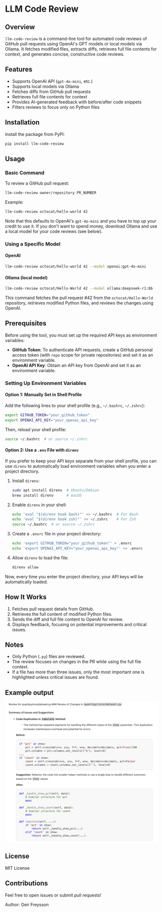 # LLM Code Review

## Overview

`llm-code-review` is a command-line tool for automated code reviews of GitHub pull requests using OpenAI's GPT models or local models via Ollama. It fetches modified files, extracts diffs, retrieves full file contents for context, and generates concise, constructive code reviews.

## Features
- Supports OpenAI API (`gpt-4o-mini`, etc.)
- Supports local models via Ollama
- Fetches diffs from GitHub pull requests
- Retrieves full file contents for context
- Provides AI-generated feedback with before/after code snippets
- Filters reviews to focus only on Python files

## Installation

Install the package from PyPI:
```sh
pip install llm-code-review
```

## Usage

### Basic Command

To review a GitHub pull request:
```sh
llm-code-review owner/repository PR_NUMBER
```

Example:
```sh
llm-code-review octocat/hello-world 42
```

Note that this defaults to OpenAI's `gpt-4o-mini` and you have to top up your credit to use it. If you don't want to spend money, download Ollama and use a local model for your code reviews (see below).

### Using a Specific Model

#### OpenAI
```sh
llm-code-review octocat/hello-world 42 --model openai:gpt-4o-mini
```

#### Ollama (local model)
```sh
llm-code-review octocat/Hello-World 42 --model ollama:deepseek-r1:8b
```
This command fetches the pull request #42 from the `octocat/Hello-World` repository, retrieves modified Python files, and reviews the changes using OpenAI.



## Prerequisites
Before using the tool, you must set up the required API keys as environment variables:

- **GitHub Token**: To authenticate API requests, create a GitHub personal access token (with `repo` scope for private repositories) and set it as an environment variable.
- **OpenAI API Key**: Obtain an API key from OpenAI and set it as an environment variable.

### Setting Up Environment Variables

#### Option 1: Manually Set in Shell Profile
Add the following lines to your shell profile (e.g., `~/.bashrc`, `~/.zshrc`):

```sh
export GITHUB_TOKEN="your_github_token"
export OPENAI_API_KEY="your_openai_api_key"
```

Then, reload your shell profile:

```sh
source ~/.bashrc  # or source ~/.zshrc
```

#### Option 2: Use a `.env` File with `direnv`
If you prefer to keep your API keys separate from your shell profile, you can use `direnv` to automatically load environment variables when you enter a project directory.

1. Install `direnv`:
   ```sh
   sudo apt install direnv  # Ubuntu/Debian
   brew install direnv      # macOS
   ```

2. Enable `direnv` in your shell:
   ```sh
   echo 'eval "$(direnv hook bash)"' >> ~/.bashrc  # For Bash
   echo 'eval "$(direnv hook zsh)"' >> ~/.zshrc    # For Zsh
   source ~/.bashrc  # or source ~/.zshrc
   ```

3. Create a `.envrc` file in your project directory:
   ```sh
   echo 'export GITHUB_TOKEN="your_github_token"' > .envrc
   echo 'export OPENAI_API_KEY="your_openai_api_key"' >> .envrc
   ```

4. Allow `direnv` to load the file:
   ```sh
   direnv allow
   ```

Now, every time you enter the project directory, your API keys will be automatically loaded.

## How It Works
1. Fetches pull request details from GitHub.
2. Retrieves the full content of modified Python files.
3. Sends the diff and full file content to OpenAI for review.
4. Displays feedback, focusing on potential improvements and critical issues.

## Notes
- Only Python (`.py`) files are reviewed.
- The review focuses on changes in the PR while using the full file context.
- If a file has more than three issues, only the most important one is highlighted unless critical issues are found.

## Example output

![screenshot of code review](./images/code-review-screenshot.png)


## License
MIT License

## Contributions
Feel free to open issues or submit pull requests!

Author: Geir Freysson


